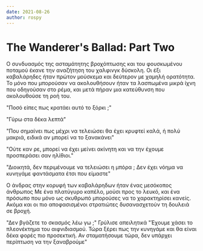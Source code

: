 ```yaml
---
date: 2021-08-26
author: rospy
---
```

# The Wanderer's Ballad: Part Two

Ο συνδυασμός της ασταμάτητης βροχόπτωσης και του φουσκωμένου ποταμού έκανε
την αναζήτηση του χαλφινγκ δύσκολη. Οι έξι καβαλάρηδες ήταν πρώτον μούσκεμα
και δεύτερον με χαμηλή ορατότητα. Το μόνο που μπορούσαν να ακολουθήσουν ήταν
τα λασπωμένα μικρά ίχνη που οδηγούσαν στο ρέμα, και μετά πήραν μια κατεύθυνση
που ακολουθούσε τη ροή του.

"Ποσό είπες πως κρατάει αυτό το ξόρκι ;"

"Γύρω στα δέκα λεπτά"

"Που σημαίνει πως μέχρι να τελειώσει θα έχει κρυφτεί καλά, ή πολύ μακριά,
ειδικά αν μπορεί να το ξανακάνει"

"Ούτε καν ρε, μπορεί να έχει μείνει ακίνητη και να την έχουμε προσπεράσει σαν
ηλίθιοι."

"Διοικητά, δεν περιμένουμε να τελειώσει η μπόρα ; Δεν έχει νόημα να κυνηγάμε
φαντάσματα έτσι που είμαστε"

Ο άνδρας στην κορυφή των καβαλάρηδων ήταν ένας μεσόκοπος άνθρωπος Με ένα
πλατύγυρο καπέλο, μούσι προς το λευκό, και ένα πρόσωπο που μόνο ως σκυθρωπό
μπορούσες να το χαρακτηρίσει κανείς. Ακόμα και οι πιο αποφασισμένοι στρατιώτες
δυσανασχετούν τη δουλειά σε βροχή.

"Δεν βγάζετε το σκασμός λέω γω ;" Γρύλισε απειλητικά "Έχουμε χάσει το
πλεονέκτημα του αιφνιδιασμού. Τώρα ξέρει πως την κυνηγάμε και θα είναι δέκα
φορές πιο προσεκτική. Αν σταματήσουμε τώρα, δεν υπάρχει περίπτωση να την
ξαναβρούμε"

